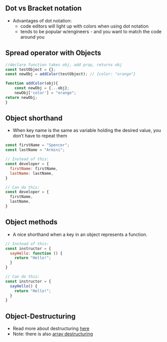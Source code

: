## Dot vs Bracket notation
- Advantages of dot notation: 
	- code editors will light up with colors when using dot notation
	- tends to be popular w/engineers - and you want to match the code around you

## Spread operator with Objects
```js
//declare function takes obj, add prop, returns obj
const testObject = {};
const newObj = addColor(testObject); // {color: "orange"}

function addColor(obj){
	const newObj = {...obj};
	newObj['color'] = "orange";
return newObj;
}
```

## Object shorthand
- When key name is the same as variable holding the desired value, you don’t have to repeat them
```js
const firstName = "Spencer";
const lastName = "Armini";

// Instead of this:
const developer = {
  firstName: firstName,  
  lastName: lastName,
}

// Can do this:
const developer = {
  firstName,
  lastName,
}
```

## Object methods
- A nice shorthand when a key in an object represents a function.
```js
// Instead of this:
const instructor = {
  sayHello: function () {
    return "Hello!";
  }
}

// Can do this:
const instructor = {
  sayHello() {
    return "Hello!";
  }
}
```

## Object-Destructuring
- Read more about destructuring [here](array-object-destructuring)
- Note: there is also [array destructuring](arrays#Array-Destructuring) 
